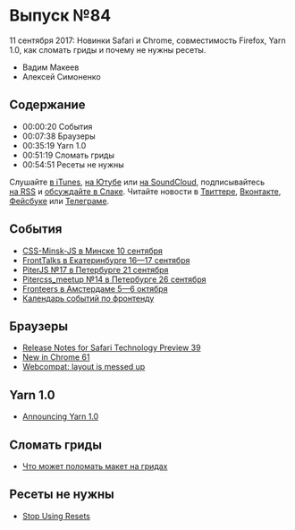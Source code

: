 # Выпуск №84

11 сентября 2017: Новинки Safari и Chrome, совместимость Firefox, Yarn 1.0, как сломать гриды и почему не нужны ресеты.

- Вадим Макеев
- Алексей Симоненко

## Содержание

- 00:00:20 События
- 00:07:38 Браузеры
- 00:35:19 Yarn 1.0
- 00:51:19 Сломать гриды
- 00:54:51 Ресеты не нужны

Слушайте [в iTunes](https://itunes.apple.com/podcast/id1080500016), [на Ютубе](https://www.youtube.com/playlist?list=PLMBnwIwFEFHcwuevhsNXkFTcadeX5R1Go) или [на SoundCloud](https://soundcloud.com/web-standards), подписывайтесь [на RSS](https://web-standards.ru/podcast/feed/) и [обсуждайте в Слаке](http://slack.web-standards.ru/). Читайте новости в [Твиттере](https://twitter.com/webstandards_ru), [Вконтакте](https://vk.com/webstandards_ru), [Фейсбуке](https://www.facebook.com/webstandardsru) или [Телеграме](https://t.me/webstandards_ru).

## События

- [CSS-Minsk-JS в Минске 10 сентября](http://css-minsk-js.by/)
- [FrontTalks в Екатеринбурге 16—17 сентября](http://fronttalks.ru/)
- [PiterJS №17 в Петербурге 21 сентября](https://meetabit.com/events/piterjs-17)
- [Pitercss_meetup №14 в Петербурге 26 сентября](https://pitercss.timepad.ru/event/564590/)
- [Fronteers в Амстердаме 5—6 октября](https://fronteers.nl/congres/2017/)
- [Календарь событий по фронтенду](https://github.com/web-standards-ru/calendar)

## Браузеры

- [Release Notes for Safari Technology Preview 39](https://webkit.org/blog/7913/release-notes-for-safari-technology-preview-39/)
- [New in Chrome 61](https://developers.google.com/web/updates/2017/09/nic61)
- [Webcompat: layout is messed up](https://github.com/webcompat/web-bugs/issues/3685)

## Yarn 1.0

- [Announcing Yarn 1.0](https://code.facebook.com/posts/274518539716230)

## Сломать гриды

- [Что может поломать макет на гридах](http://css-live.ru/articles/chto-mozhet-polomat-maket-na-gridax-css-grid-layout.html)

## Ресеты не нужны

- [Stop Using Resets](https://meiert.com/en/blog/stop-using-resets/)
